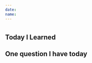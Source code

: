 ```yaml
---
date:
name: 
---
```


# <short title you will remember this class by>


## Today I Learned 
<!--  this can be a single phrase or a short list -->

## One question I have today 
<!--  this can be something you want clarification on or  -->